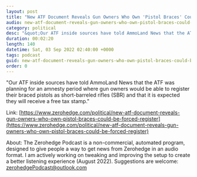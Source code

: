 ```yaml
---
layout: post
title: "New ATF Document Reveals Gun Owners Who Own 'Pistol Braces' Could Be Forced To Register"
audio: new-atf-document-reveals-gun-owners-who-own-pistol-braces-could-be-forced-register-0
category: political
desc: "&quot;Our ATF inside sources have told AmmoLand News that the ATF was planning for an amnesty period where gun owners would be able to register their braced pistols as short-barreled rifles (SBR) and that it is expected they will receive a free tax stamp.&quot; "
duration: 00:02:20
length: 140
datetime: Sat, 03 Sep 2022 02:40:00 +0000
tags: podcast
guid: new-atf-document-reveals-gun-owners-who-own-pistol-braces-could-be-forced-register-0
order: 0
---
```

&quot;Our ATF inside sources have told AmmoLand News that the ATF was planning for an amnesty period where gun owners would be able to register their braced pistols as short-barreled rifles (SBR) and that it is expected they will receive a free tax stamp.&quot; 

Link: [https://www.zerohedge.com/political/new-atf-document-reveals-gun-owners-who-own-pistol-braces-could-be-forced-register](https://www.zerohedge.com/political/new-atf-document-reveals-gun-owners-who-own-pistol-braces-could-be-forced-register)

About: The Zerohedge Podcast is a non-commercial, automated program, designed to give people a way to get news from Zerohedge in an audio format.  I am actively working on tweaking and improving the setup to create a better listening experience (August 2022).  Suggestions are welcome: [zerohedgePodcast@outlook.com](mailto:zerohedgePodcast@outlook.com)